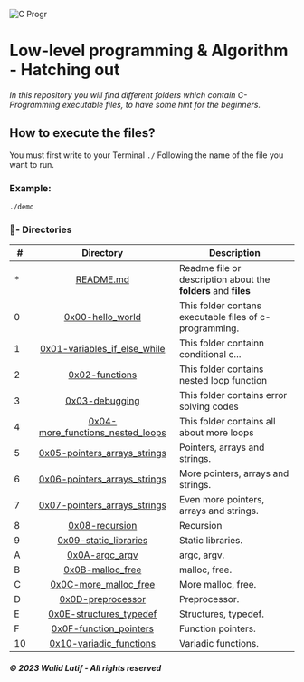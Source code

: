 ![C Progr](https://user-images.githubusercontent.com/125874545/226924053-bd9423a6-6b45-455a-b379-3dc084da0fd2.png)

# Low-level programming & Algorithm - Hatching out

_In this repository you will find different folders which contain C-Programming executable files, to have some hint for the beginners._

## How to execute the files?

You must first write to your Terminal `./` Following the name of the file you want to run.

### Example:
```
./demo
```

### :file_folder:- Directories

#|Directory|Description
---|:---:|---
*|[README.md](./README.md)| Readme file or description about the **folders** and __files__
0|[0x00-hello_world](./0x00-hello_world)|This folder contans executable files of c-programming.
1|[0x01-variables_if_else_while](./0x01-variables_if_else_while)|This folder containn conditional c...
2|[0x02-functions](./0x02-functions_nested_loops)|This folder contains nested loop function
3|[0x03-debugging](./0x03-debugging)|This folder contains error solving codes
4|[0x04-more_functions_nested_loops](./0x04-more_functions_nested_loops)|This folder contains all about more loops
5|[0x05-pointers_arrays_strings](./0x05-pointers_arrays_stringss)| Pointers, arrays and strings.
6|[0x06-pointers_arrays_strings](./0x06-pointers_arrays_stringss)| More pointers, arrays and strings.
7|[0x07-pointers_arrays_strings](./0x07-pointers_arrays_stringss)| Even more pointers, arrays and strings.
8|[0x08-recursion](./0x08-recursion)| Recursion
9|[0x09-static_libraries](./0x09-static_libraries)| Static libraries.
A|[0x0A-argc_argv](./0x0A-argc_argv)| argc, argv.
B|[0x0B-malloc_free](./0x0B-malloc_free)| malloc, free.
C|[0x0C-more_malloc_free](./0x0C-more_malloc_free)| More malloc, free.
D|[0x0D-preprocessor](./0x0D-preprocessor)| Preprocessor.
E|[0x0E-structures_typedef](./0x0E-structures_typedef)| Structures, typedef.
F|[0x0F-function_pointers](./0x0F-function_pointers)| Function pointers.
10|[0x10-variadic_functions](./0x10-variadic_functions)| Variadic functions.






##### © 2023 **Walid Latif - All rights reserved**
